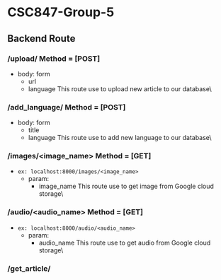# CSC847-Group-5

## Backend Route

### /upload/ Method = [POST] 
- body: form
    - url
    - language
    This route use to upload new article to our database\

### /add_language/ Method = [POST]
- body: form
    - title
    - language
    This route use to add new language to our database\

### /images/<image_name> Method = [GET]
- ```ex: localhost:8000/images/<image_name>```
    - param:
        - image_name
    This route use to get image from Google cloud storage\

### /audio/<audio_name> Method = [GET]
- ```ex: localhost:8000/audio/<audio_name>```
    - param:
        - audio_name
    This route use to get audio from Google cloud storage\

### /get_article/<title> Method = [GET]
- ```ex: localhost:8000/get_article/<title>```
    - param:
        - title
    This route use to get specific document from firestore\

### /index/ Method = [GET]
- ```ex: localhost:8000/index/```
    This route use to get all document from firestore

### /index/<category> Method = [GET]
- ```ex: localhost:8000/index/tech```
    This route use to get all document from firestore that have specific category\

### /get_language/ Method = [GET]
- ```ex: localhost:8000/get_language/```
    This route use to get all language supported by backend\
 
### /get_category/ Method = [GET]
- ```ex: localhost:8000/get_category/```
    This route use to get all distinct category in firestore document\

### /delete_article/<title> Method = [GET]
- ```ex: localhost:8000/delete_article/<title>```
    - param:
        - title
    This route use to delete specific news from firestore and all related file\